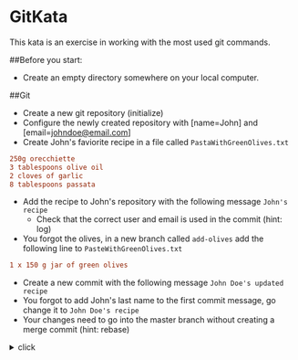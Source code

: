 # GitKata

This kata is an exercise in working with the most used git commands.

##Before you start: 
 * Create an empty directory somewhere on your local computer.

##Git

* Create a new git repository (initialize)
* Configure the newly created repository with [name=John] and [email=johndoe@email.com]
* Create John's faviorite recipe in a file called `PastaWithGreenOlives.txt`  
```INI
250g orecchiette  
3 tablespoons olive oil  
2 cloves of	garlic  
8 tablespoons passata  
```
* Add the recipe to John's repository with the following message `John's recipe`  
  * Check that the correct user and email is used in the commit (hint: log) 
* You forgot the olives, in a new branch called `add-olives` add the following line to `PasteWithGreenOlives.txt`
```INI
1 x 150	g jar of green olives
```
* Create a new commit with the following message `John Doe's updated recipe`
* You forgot to add John's last name to the first commit message, go change it to `John Doe's recipe`
* Your changes need to go into the master branch without creating a merge commit (hint: rebase)


<details>
 <summary>click</summary>
 <p>expand text</p>
</details>
